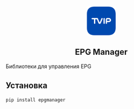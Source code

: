 <p align="center">
    <img src='https://raw.githubusercontent.com/TVIP-IPTV/TVIPChannelToM3u/main/assets/tvip-logo.png' alt='Логотип' width='15%'>
</p>

<h2 align="center">
EPG Manager
</h2>

Библиотеки для управления EPG

## Установка

```sh
pip install epgmanager
```